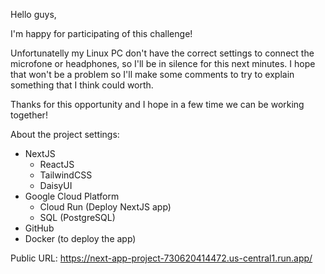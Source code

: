 Hello guys,

I'm happy for participating of this challenge! 

Unfortunatelly my Linux PC don't have the correct settings to connect the microfone or headphones, so I'll be in silence for this next minutes. I hope that won't be a problem so I'll make some comments to try to explain something that I think could worth.

Thanks for this opportunity and I hope in a few time we can be working together!

About the project settings:
- NextJS
  - ReactJS
  - TailwindCSS
  - DaisyUI
- Google Cloud Platform
  - Cloud Run (Deploy NextJS app)
  - SQL (PostgreSQL)
- GitHub
- Docker (to deploy the app)

Public URL: https://next-app-project-730620414472.us-central1.run.app/